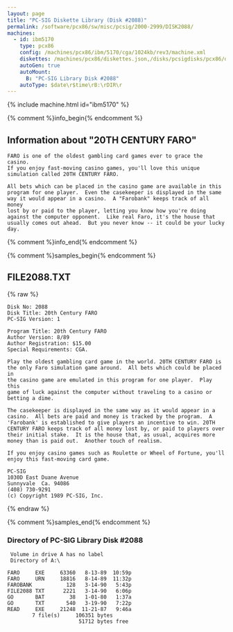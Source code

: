 ```yaml
---
layout: page
title: "PC-SIG Diskette Library (Disk #2088)"
permalink: /software/pcx86/sw/misc/pcsig/2000-2999/DISK2088/
machines:
  - id: ibm5170
    type: pcx86
    config: /machines/pcx86/ibm/5170/cga/1024kb/rev3/machine.xml
    diskettes: /machines/pcx86/diskettes.json,/disks/pcsigdisks/pcx86/diskettes.json
    autoGen: true
    autoMount:
      B: "PC-SIG Library Disk #2088"
    autoType: $date\r$time\rB:\rDIR\r
---
```


{% include machine.html id="ibm5170" %}

{% comment %}info_begin{% endcomment %}

## Information about "20TH CENTURY FARO"

    FARO is one of the oldest gambling card games ever to grace the casino.
    If you enjoy fast-moving casino games, you'll love this unique
    simulation called 20TH CENTURY FARO.
    
    All bets which can be placed in the casino game are available in this
    program for one player.  Even the casekeeper is displayed in the same
    way it would appear in a casino.  A "Farobank" keeps track of all money
    lost by or paid to the player, letting you know how you're doing
    against the computer opponent.  Like real Faro, it's the house that
    usually comes out ahead.  But you never know -- it could be your lucky
    day.
{% comment %}info_end{% endcomment %}

{% comment %}samples_begin{% endcomment %}

## FILE2088.TXT

{% raw %}
```
Disk No: 2088                                                           
Disk Title: 20th Century FARO                                           
PC-SIG Version: 1                                                       
                                                                        
Program Title: 20th Century FARO                                        
Author Version: 8/89                                                    
Author Registration: $15.00                                             
Special Requirements: CGA.                                              
                                                                        
Play the oldest gambling card game in the world. 20TH CENTURY FARO is   
the only Faro simulation game around.  All bets which could be placed in
the casino game are emulated in this program for one player.  Play this 
game of luck against the computer without traveling to a casino or      
betting a dime.                                                         
                                                                        
The casekeeper is displayed in the same way as it would appear in a     
casino.  All bets are paid and money is tracked by the program.  A      
'Farobank' is established to give players an incentive to win. 20TH     
CENTURY FARO keeps track of all money lost by, or paid to players over  
their initial stake.  It is the house that, as usual, acquires more     
money than is paid out.  Another touch of realism.                      
                                                                        
If you enjoy casino games such as Roulette or Wheel of Fortune, you'll  
enjoy this fast-moving card game.                                       
                                                                        
PC-SIG                                                                  
1030D East Duane Avenue                                                 
Sunnyvale  Ca. 94086                                                    
(408) 730-9291                                                          
(c) Copyright 1989 PC-SIG, Inc.                                         
```
{% endraw %}

{% comment %}samples_end{% endcomment %}

### Directory of PC-SIG Library Disk #2088

     Volume in drive A has no label
     Directory of A:\

    FARO     EXE     63360   8-13-89  10:59p
    FARO     URN     18816   8-14-89  11:32p
    FAROBANK           128   3-14-90   5:43p
    FILE2088 TXT      2221   3-14-90   6:06p
    GO       BAT        38   1-01-80   1:37a
    GO       TXT       540   3-19-90   7:22p
    READ     EXE     21248  11-21-87   9:46a
            7 file(s)     106351 bytes
                           51712 bytes free
